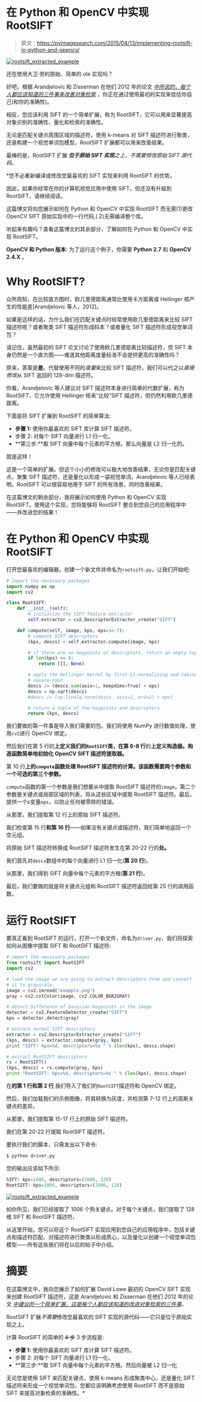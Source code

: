# 在 Python 和 OpenCV 中实现 RootSIFT

> 原文：<https://pyimagesearch.com/2015/04/13/implementing-rootsift-in-python-and-opencv/>

[![rootsift_extracted_example](img/ea1c224daee4ec4e19ed1bcc10f04922.png)](https://pyimagesearch.com/wp-content/uploads/2015/01/rootsift_extracted_example.jpg)

还在使用大卫·劳的原始、简单的 ole 实现吗？

好吧，根据 Arandjelovic 和 Zisserman 在他们 2012 年的论文 [*中所说的，每个人都应该知道的三件事来改善对象检索*](https://www.robots.ox.ac.uk/~vgg/publications/2012/Arandjelovic12/arandjelovic12.pdf) ，你正在通过使用最初的实现来低估你自己(和你的准确性)。

相反，您应该利用 SIFT 的一个简单扩展，称为 RootSIFT，它可以用来显著提高对象识别的准确性、量化和检索的准确性。

无论是匹配关键点周围区域的描述符，使用 k-means 对 SIFT 描述符进行聚类，还是构建一个视觉单词包模型，RootSIFT 扩展都可以用来改善结果。

最棒的是，RootSIFT 扩展 ***位于原始 SIFT 实现****之上，不需要修改原始 SIFT 源代码。*

 *您不必重新编译或修改您最喜欢的 SIFT 实现来利用 RootSIFT 的优势。

因此，如果你经常在你的计算机视觉应用中使用 SIFT，但还没有升级到 RootSIFT，请继续阅读。

这篇博文将向您展示如何在 Python 和 OpenCV 中实现 RootSIFT 而无需(1)更改 OpenCV SIFT 原始实现中的一行代码,( 2)无需编译整个库。

听起来有趣吗？查看这篇博文的其余部分，了解如何在 Python 和 OpenCV 中实现 RootSIFT。

**OpenCV 和 Python 版本:**
为了运行这个例子，你需要 **Python 2.7** 和 **OpenCV 2.4.X** 。

# Why RootSIFT?

众所周知，在比较直方图时，欧几里德距离通常比使用卡方距离或 Hellinger 核产生的性能差[Arandjelovic 等人，2012]。

如果是这样的话，为什么我们在匹配关键点时经常使用欧几里德距离来比较 SIFT 描述符呢？或者聚类 SIFT 描述符形成码本？或者量化 SIFT 描述符形成视觉单词包？

请记住，虽然最初的 SIFT 论文讨论了使用欧几里德距离比较描述符，但 SIFT 本身仍然是一个直方图——难道其他距离度量标准不会提供更高的准确性吗？

原来，答案是**是**。代替使用不同的*度量*来比较 SIFT 描述符，我们可以代之以*直接修改*从 SIFT 返回的 128-dim 描述符。

你看，Arandjelovic 等人建议对 SIFT 描述符本身进行简单的代数扩展，称为 RootSIFT，它允许使用 Hellinger 核来“比较”SIFT 描述符，但仍然利用欧几里德距离。

下面是将 SIFT 扩展到 RootSIFT 的简单算法:

*   **步骤 1:** 使用你最喜欢的 SIFT 库计算 SIFT 描述符。
*   步骤 2: 对每个 SIFT 向量进行 L1 归一化。
*   **第三步:**取 SIFT 向量中每个元素的平方根。那么向量是 L2 归一化的。

就是这样！

这是一个简单的扩展。但这个小小的修改可以极大地改善结果，无论你是匹配关键点，聚集 SIFT 描述符，还是量化以形成一袋视觉单词，Arandjelovic 等人已经表明，RootSIFT 可以很容易地用于 SIFT 的所有场景，同时改善结果。

在这篇博文的剩余部分，我将展示如何使用 Python 和 OpenCV 实现 RootSIFT。使用这个实现，您将能够将 RootSIFT 整合到您自己的应用程序中——并改进您的结果！

# 在 Python 和 OpenCV 中实现 RootSIFT

打开您最喜欢的编辑器，创建一个新文件并命名为`rootsift.py`，让我们开始吧:

```py
# import the necessary packages
import numpy as np
import cv2

class RootSIFT:
	def __init__(self):
		# initialize the SIFT feature extractor
		self.extractor = cv2.DescriptorExtractor_create("SIFT")

	def compute(self, image, kps, eps=1e-7):
		# compute SIFT descriptors
		(kps, descs) = self.extractor.compute(image, kps)

		# if there are no keypoints or descriptors, return an empty tuple
		if len(kps) == 0:
			return ([], None)

		# apply the Hellinger kernel by first L1-normalizing and taking the
		# square-root
		descs /= (descs.sum(axis=1, keepdims=True) + eps)
		descs = np.sqrt(descs)
		#descs /= (np.linalg.norm(descs, axis=1, ord=2) + eps)

		# return a tuple of the keypoints and descriptors
		return (kps, descs)

```

我们要做的第一件事是导入我们需要的包。我们将使用 NumPy 进行数值处理，使用`cv2`进行 OpenCV 绑定。

然后我们在第 5 行的**上定义我们的`RootSIFT`类，在第 6-8 行**的**上定义构造器。构造函数简单地初始化 OpenCV SIFT 描述符提取器。**

第 10 行**上的`compute`函数处理 RootSIFT 描述符的计算。该函数需要两个参数和一个可选的第三个参数。**

`compute`函数的第一个参数是我们想要从中提取 RootSIFT 描述符的`image`。第二个参数是关键点或局部区域的列表，将从这些区域中提取 RootSIFT 描述符。最后，提供一个ε变量`eps`，以防止任何被零除的错误。

从那里，我们提取第 12 行上的原始 SIFT 描述符。

我们检查第 15 行**和第 16 行**——如果没有关键点或描述符，我们简单地返回一个空元组。

将原始 SIFT 描述符转换成 RootSIFT 描述符发生在第 20-22 行的**处。**

我们首先对`descs`数组中的每个向量进行 L1 归一化(**第 20 行**)。

从那里，我们得到 SIFT 向量中每个元素的平方根(**第 21 行**)。

最后，我们要做的就是将关键点元组和 RootSIFT 描述符返回给第 25 行的调用函数。

# 运行 RootSIFT

要真正看到 RootSIFT 的运行，打开一个新文件，命名为`driver.py`，我们将探索如何从图像中提取 SIFT 和 RootSIFT 描述符:

```py
# import the necessary packages
from rootsift import RootSIFT
import cv2

# load the image we are going to extract descriptors from and convert
# it to grayscale
image = cv2.imread("example.png")
gray = cv2.cvtColor(image, cv2.COLOR_BGR2GRAY)

# detect Difference of Gaussian keypoints in the image
detector = cv2.FeatureDetector_create("SIFT")
kps = detector.detect(gray)

# extract normal SIFT descriptors
extractor = cv2.DescriptorExtractor_create("SIFT")
(kps, descs) = extractor.compute(gray, kps)
print "SIFT: kps=%d, descriptors=%s " % (len(kps), descs.shape)

# extract RootSIFT descriptors
rs = RootSIFT()
(kps, descs) = rs.compute(gray, kps)
print "RootSIFT: kps=%d, descriptors=%s " % (len(kps), descs.shape)

```

在**的第 1 行和第 2 行**,我们导入了我们的`RootSIFT`描述符和 OpenCV 绑定。

然后，我们加载我们的示例图像，将其转换为灰度，并检测第 7-12 行上的高斯关键点的差异。

从那里，我们提取第 15-17 行上的原始 SIFT 描述符。

我们在第 20-22 行提取 RootSIFT 描述符。

要执行我们的脚本，只需发出以下命令:

```py
$ python driver.py

```

您的输出应该如下所示:

```py
SIFT: kps=1006, descriptors=(1006, 128) 
RootSIFT: kps=1006, descriptors=(1006, 128)

```

[![rootsift_extracted_example](img/ea1c224daee4ec4e19ed1bcc10f04922.png)](https://pyimagesearch.com/wp-content/uploads/2015/01/rootsift_extracted_example.jpg)

如你所见，我们已经提取了 1006 个狗关键点。对于每个关键点，我们提取了 128 维 SIFT 和 RootSIFT 描述符。

从这里开始，您可以将这个 RootSIFT 实现应用到您自己的应用程序中，包括关键点和描述符匹配、对描述符进行聚类以形成质心，以及量化以创建一个视觉单词包模型——所有这些我们将在以后的帖子中介绍。

# 摘要

在这篇博文中，我向您展示了如何扩展 David Lowe 最初的 OpenCV SIFT 实现来创建 RootSIFT 描述符，这是 Arandjelovic 和 Zisserman 在他们 2012 年的论文 *[中建议的一个简单扩展，这是每个人都应该知道的改进对象检索的三件事](https://www.robots.ox.ac.uk/~vgg/publications/2012/Arandjelovic12/arandjelovic12.pdf)。*

RootSIFT 扩展*不需要*修改您最喜欢的 SIFT 实现的源代码——它只是位于原始实现之上。

计算 RootSIFT 的简单的 ~~4 步~~ 3 步流程是:

*   **步骤 1:** 使用你最喜欢的 SIFT 库计算 SIFT 描述符。
*   步骤 2: 对每个 SIFT 向量进行 L1 归一化。
*   **第三步:**取 SIFT 向量中每个元素的平方根。然后向量被 L2 归一化

无论您是使用 SIFT 来匹配关键点，使用 k-means 形成聚类中心，还是量化 SIFT 描述符来形成一个视觉单词包，您都应该明确考虑使用 RootSIFT 而不是原始 SIFT 来提高对象检索的准确性。*